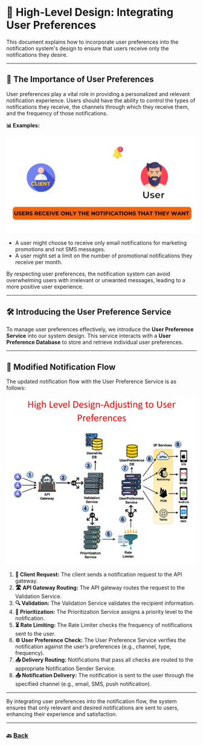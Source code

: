 # **📡 High-Level Design: Integrating User Preferences**

This document explains how to incorporate user preferences into the notification system's design to ensure that users receive only the notifications they desire.

---

## **🌟 The Importance of User Preferences**

User preferences play a vital role in providing a personalized and relevant notification experience. Users should have the ability to control the types of notifications they receive, the channels through which they receive them, and the frequency of those notifications.

**📊 Examples:**

![16.png](img/16.png)

* A user might choose to receive only email notifications for marketing promotions and not SMS messages.
* A user might set a limit on the number of promotional notifications they receive per month.

By respecting user preferences, the notification system can avoid overwhelming users with irrelevant or unwanted messages, leading to a more positive user experience.

---

## **🛠️ Introducing the User Preference Service**

To manage user preferences effectively, we introduce the **User Preference Service** into our system design. This service interacts with a **User Preference Database** to store and retrieve individual user preferences.

---

## **📨 Modified Notification Flow**

The updated notification flow with the User Preference Service is as follows:

![17.png](img/17.png)

1. **📨 Client Request:** The client sends a notification request to the API gateway.
2. **🛣️ API Gateway Routing:** The API gateway routes the request to the Validation Service.
3. **🔍 Validation:** The Validation Service validates the recipient information.
4. **🚦 Prioritization:** The Prioritization Service assigns a priority level to the notification.
5. **⏳ Rate Limiting:** The Rate Limiter checks the frequency of notifications sent to the user.
6. **⚙️ User Preference Check:** The User Preference Service verifies the notification against the user’s preferences (e.g., channel, type, frequency).
7. **📤 Delivery Routing:** Notifications that pass all checks are routed to the appropriate Notification Sender Service.
8. **📤 Notification Delivery:** The notification is sent to the user through the specified channel (e.g., email, SMS, push notification).

---

By integrating user preferences into the notification flow, the system ensures that only relevant and desired notifications are sent to users, enhancing their experience and satisfaction.

---

### 🔙 [Back](../README.md)